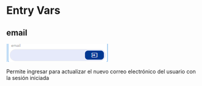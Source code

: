 # Entry Vars

## email

![](../../../../.gitbook/assets/image%20%28581%29.png)

Permite ingresar para actualizar el nuevo correo electrónico del usuario con la sesión iniciada

